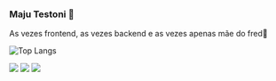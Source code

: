 ### Maju Testoni 👾
  <p>As vezes frontend, as vezes backend e as vezes apenas mãe do fred🐶</p>

  

![Top Langs](https://github-readme-stats-git-masterrstaa-rickstaa.vercel.app/api/top-langs/?username=majutestoni&theme=tokyonight)



<p align="left">


  <a href = "mailto:majuliatestoni@gmail.com" alt="Gmail">
  <img src="https://img.shields.io/badge/-Gmail-FF0000?style=flat-square&labelColor=FF0000&logo=gmail&logoColor=white&link=majuliatestoni@gmail.com" /></a>

  <a href="https://www.linkedin.com/in/majutestoni/" target="_blank" alt="LinkedIn">
  <img src="https://img.shields.io/badge/-Linkedin-0e76a8?style=flat-square&logo=Linkedin&logoColor=white&link=LINK-DO-SEU-LINKEDIN" /></a>

  <a href="https://www.instagram.com/majutestoni/" alt="Instagram" target="_blank">
  <img src="https://img.shields.io/badge/-Instagram-DF0174?style=flat-square&labelColor=DF0174&logo=instagram&logoColor=white&link=https://www.instagram.com/majutestoni/"/></a>
</p>
</div>
